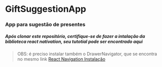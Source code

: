 # GiftSuggestionApp

### App para sugestão de presentes

##### Após clonar este repositório, certifique-se de fazer a intalação da biblioteca react nativation, seu tutotial pode ser encontrado aqui
> OBS: é preciso instalar também o DrawerNavigator, que se encontra no mesmo link
[React Navigation Instalação](https://reactnavigation.org/docs/getting-started)
